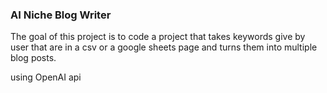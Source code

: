 ### AI Niche Blog Writer

The goal of this project is to code a project that takes keywords give by user that are in a csv or a google sheets page and turns them into multiple blog posts.

using OpenAI api
